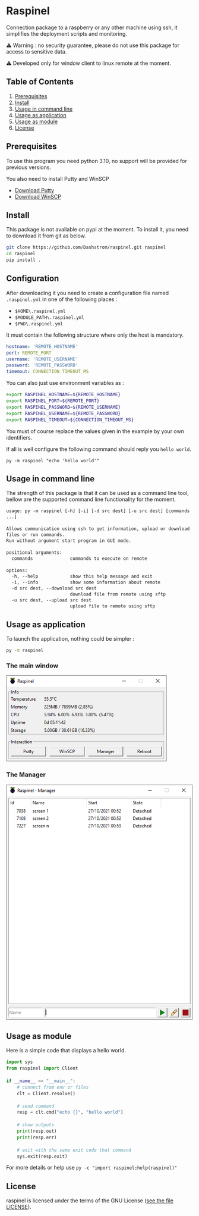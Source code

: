 # Raspinel

Connection package to a raspberry or any other machine using ssh,
it simplifies the deployment scripts and monitoring.

⚠️ Warning : no security guarantee, please do not use this package for access to sensitive data.

⚠️ Developed only for window client to linux remote at the moment.

## Table of Contents

1. [Prerequisites](#prerequisites)
2. [Install](#install)
3. [Usage in command line](#usage-in-command-line)
4. [Usage as application](#usage-as-application)
4. [Usage as module](#usage-as-module)
4. [License](#license)

## Prerequisites

To use this program you need python 3.10, no support will be provided for previous versions.


You also need to install Putty and WinSCP
- [Download Putty](https://www.chiark.greenend.org.uk/~sgtatham/putty/latest.html)
- [Download WinSCP](https://winscp.net/eng/download.php)

## Install

This package is not available on pypi at the moment.
To install it, you need to download it from git as below.

```sh
git clone https://github.com/Dashstrom/raspinel.git raspinel
cd raspinel
pip install .
```

## Configuration

After downloading it you need to create a configuration file named `.raspinel.yml` in one of the following places :
- `$HOME\.raspinel.yml`
- `$MODULE_PATH\.raspinel.yml`
- `$PWD\.raspinel.yml`

It must contain the following structure where only the host is mandatory.
```yml
hostname: 'REMOTE_HOSTNAME'
port: REMOTE_PORT
username: 'REMOTE_USERNAME'
password: 'REMOTE_PASSWORD'
timemout: CONNECTION_TIMEOUT_MS
```

You can also just use environment variables as :
```sh
export RASPINEL_HOSTNAME=${REMOTE_HOSTNAME}
export RASPINEL_PORT=${REMOTE_PORT}
export RASPINEL_PASSWORD=${REMOTE_USERNAME}
export RASPINEL_USERNAME=${REMOTE_PASSWORD}
export RASPINEL_TIMEOUT=${CONNECTION_TIMEOUT_MS}
```

You must of course replace the values given in the example by your own identifiers.

If all is well configure the following command should reply you `hello world`.
```
py -m raspinel "echo 'hello world'"
```
## Usage in command line

The strength of this package is that it can be used as a command line tool,
bellow are the supported command line functionality for the moment.
```
usage: py -m raspinel [-h] [-i] [-d src dest] [-u src dest] [commands ...]

Allows communication using ssh to get information, upload or download files or run commands.
Run without argument start program in GUI mode.

positional arguments:
  commands              commands to execute on remote

options:
  -h, --help            show this help message and exit
  -i, --info            show some information about remote
  -d src dest, --download src dest
                        download file from remote using sftp
  -u src dest, --upload src dest
                        upload file to remote using sftp
```

## Usage as application

To launch the application, nothing could be simpler : 
```sh
py -m raspinel
```

### The main window

![Image of Raspinel - Main Window](https://raw.githubusercontent.com/Dashstrom/raspinel/main/images/capture.png)

### The Manager

![Image of Raspinel - Manager](https://raw.githubusercontent.com/Dashstrom/raspinel/main/images/manager.png)

## Usage as module

Here is a simple code that displays a hello world.
```python
import sys
from raspinel import Client

if __name__ == "__main__":
    # connect from env or files
    clt = Client.resolve()
    
    # send command
    resp = clt.cmd("echo {}", "hello world")
    
    # show outputs
    print(resp.out)
    print(resp.err)
    
    # exit with the same exit code that command
    sys.exit(resp.exit)
```

For more details or help use `py -c "import raspinel;help(raspinel)"`

## License

raspinel is licensed under the terms of the GNU License ([see the file LICENSE](https://github.com/Dashstrom/raspinel/blob/main/LICENSE)).
